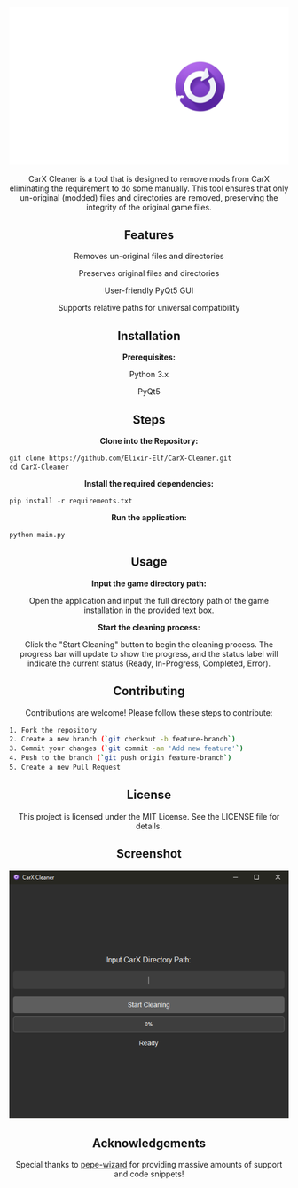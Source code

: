 <p align="center">
  <img src="images/logo/carx_cleaner_logo.png" alt="Logo">
</p>

<p align="center">
  CarX Cleaner is a tool that is designed to remove mods from CarX eliminating the requirement to do some manually. This tool ensures that only un-original (modded) files and directories are removed, preserving the integrity of the original game files.
</p>

<h2 align="center">Features</h2>
<p align="center">
 Removes un-original files and directories
 </p>
 <p align="center">
 Preserves original files and directories
</p>
<p align="center">
User-friendly PyQt5 GUI
</p>
<p align="center">
Supports relative paths for universal compatibility
</p>


<h2 align="center">Installation</h2>
<p align="center">
</p>

<p align="center">
<strong>Prerequisites:</strong>
</p>

<p align="center">
Python 3.x
</p>
<p align="center">
PyQt5
</p>

<h2 align="center">Steps</h2>
<p align="center">
</p>


<p align="center">
<strong>Clone into the Repository:</strong>
</p>

    git clone https://github.com/Elixir-Elf/CarX-Cleaner.git
    cd CarX-Cleaner


<p align="center">
<strong>Install the required dependencies:</strong>
</p>

    pip install -r requirements.txt


<p align="center">
<strong>Run the application:</strong>
</p>

    python main.py

<h2 align="center">Usage</h2>
<p align="center">
</p>

<p align="center">
<strong>Input the game directory path:</strong>
<p align="center">
Open the application and input the full directory path of the game installation in the provided text box.
</p>

<p align="center">
<strong>Start the cleaning process:</strong>
<p align="center">
Click the "Start Cleaning" button to begin the cleaning process. The progress bar will update to show the progress, and the status label will indicate the current status (Ready, In-Progress, Completed, Error).
</p>

<h2 align="center">Contributing</h2>
<p align="center">
Contributions are welcome! Please follow these steps to contribute:
</p>

```sh
1. Fork the repository
2. Create a new branch (`git checkout -b feature-branch`)
3. Commit your changes (`git commit -am 'Add new feature'`)
4. Push to the branch (`git push origin feature-branch`)
5. Create a new Pull Request
```

<h2 align="center">License</h2>
<p align="center">
This project is licensed under the MIT License. See the LICENSE file for details.
</p>

<h2 align="center">Screenshot</h2>
<p align="center">
  <img src="images/screenshot/screenshot.PNG" alt="Logo">
</p>
</p>

<h2 align="center">Acknowledgements</h2>
<p align="center">
Special thanks to <a href="https://github.com/pepe-wizard">pepe-wizard</a> for providing massive amounts of support and code snippets!
</p>
